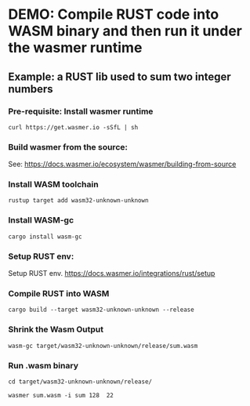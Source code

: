 # DEMO: Compile RUST code into WASM binary and then run it under the  wasmer runtime
## Example: a RUST lib used to sum two integer numbers

### Pre-requisite: Install wasmer runtime
`curl https://get.wasmer.io -sSfL | sh`

### Build wasmer from the source:
See: https://docs.wasmer.io/ecosystem/wasmer/building-from-source

### Install WASM toolchain
`rustup target add wasm32-unknown-unknown`

### Install WASM-gc
`cargo install wasm-gc`

### Setup RUST env:
Setup RUST env.  https://docs.wasmer.io/integrations/rust/setup

### Compile RUST into WASM
`cargo build --target wasm32-unknown-unknown --release`

### Shrink the Wasm Output
`wasm-gc target/wasm32-unknown-unknown/release/sum.wasm`

### Run .wasm binary
`cd target/wasm32-unknown-unknown/release/`

`wasmer sum.wasm -i sum 128  22`
